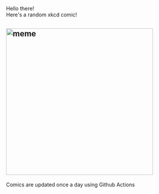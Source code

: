 Hello there! <br>Here's a random xkcd comic!<br>
## <img src="https://imgs.xkcd.com/comics/conjunction.png" alt="meme" width="400"/><br>
Comics are updated once a day using Github Actions